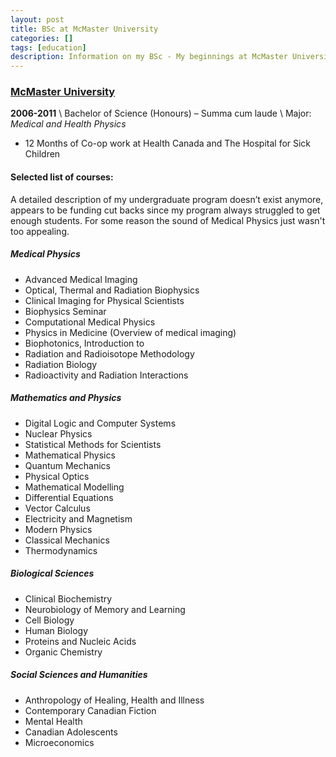 ```yaml
---
layout: post
title: BSc at McMaster University
categories: []
tags: [education]
description: Information on my BSc - My beginnings at McMaster University in Hamilton.
---
```


### [McMaster University](http://www.mcmaster.ca)

__2006-2011__ \\
Bachelor of Science (Honours) – Summa cum laude \\
Major: _Medical and Health Physics_ 

- 12 Months of Co-op work at Health Canada and The Hospital for Sick Children

#### Selected list of courses:

A detailed description of my undergraduate program doesn’t exist anymore, appears to be funding cut backs since my program always struggled to get enough students. For some reason the sound of Medical Physics just wasn't too appealing. 

##### Medical Physics

* Advanced Medical Imaging
* Optical, Thermal and Radiation Biophysics
* Clinical Imaging for Physical Scientists
* Biophysics Seminar
* Computational Medical Physics
* Physics in Medicine (Overview of medical imaging)
* Biophotonics, Introduction to
* Radiation and Radioisotope Methodology
* Radiation Biology
* Radioactivity and Radiation Interactions

##### Mathematics and Physics

* Digital Logic and Computer Systems
* Nuclear Physics
* Statistical Methods for Scientists
* Mathematical Physics
* Quantum Mechanics
* Physical Optics
* Mathematical Modelling
* Differential Equations
* Vector Calculus
* Electricity and Magnetism
* Modern Physics
* Classical Mechanics
* Thermodynamics

##### Biological Sciences

* Clinical Biochemistry
* Neurobiology of Memory and Learning
* Cell Biology
* Human Biology
* Proteins and Nucleic Acids
* Organic Chemistry

##### Social Sciences and Humanities

* Anthropology of Healing, Health and Illness
* Contemporary Canadian Fiction
* Mental Health
* Canadian Adolescents
* Microeconomics

